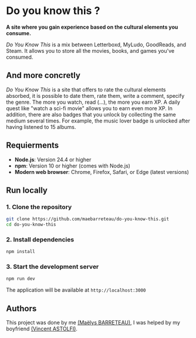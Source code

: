 # Do you know this ? 

**A site where you gain experience based on the cultural elements you consume.**

*Do You Know This* is a mix between Letterboxd, MyLudo, GoodReads, and Steam. It allows you to store all the movies, books, and games you've consumed. 

## And more concretly 
*Do You Know This* is a site that offers to rate the cultural elements absorbed, it is possible to date them, rate them, write a comment, specify the genre. The more you watch, read (...), the more you earn XP. A daily quest like "watch a sci-fi movie" allows you to earn even more XP. In addition, there are also badges that you unlock by collecting the same medium several times. For example, the music lover badge is unlocked after having listened to 15 albums.

## Requierments 

- **Node.js**: Version 24.4 or higher 
- **npm**: Version 10 or higher (comes with Node.js)
- **Modern web browser**: Chrome, Firefox, Safari, or Edge (latest versions)

## Run locally 

### 1. Clone the repository

```bash
git clone https://github.com/maebarreteau/do-you-know-this.git
cd do-you-know-this
```

### 2. Install dependencies

```bash
npm install
```

### 3. Start the development server

```bash
npm run dev
```

The application will be available at `http://localhost:3000`

## Authors 

This project was done by me [(Maëlys BARRETEAU)](https://github.com/maebarreteau), I was helped by my boyfriend [(Vincent ASTOLFI)](https://github.com/viastolfi).


